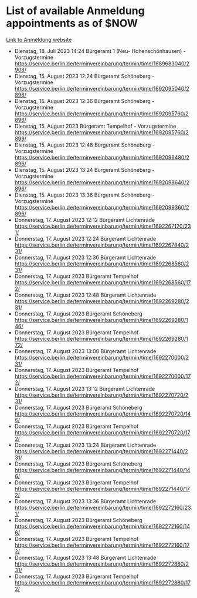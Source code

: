 # List of available Anmeldung appointments as of $NOW
[Link to Anmeldung website](https://service.berlin.de/terminvereinbarung/termin/tag.php?termin=1&anliegen[]=120686&dienstleisterlist=122210,122217,327316,122219,327312,122227,327314,122231,327346,122243,327348,122254,122252,329742,122260,329745,122262,329748,122271,327278,122273,327274,122277,327276,330436,122280,327294,122282,327290,122284,327292,122291,327270,122285,327266,122286,327264,122296,327268,150230,329760,122297,327286,122294,327284,122312,329763,122314,329775,122304,327330,122311,327334,122309,327332,317869,122281,327352,122279,329772,122283,122276,327324,122274,327326,122267,329766,122246,327318,122251,327320,122257,327322,122208,327298,122226,327300&herkunft=http%3A%2F%2Fservice.berlin.de%2Fdienstleistung%2F120686%2F)
- Dienstag, 18. Juli 2023 14:24 Bürgeramt 1 (Neu- Hohenschönhausen) - Vorzugstermine https://service.berlin.de/terminvereinbarung/termin/time/1689683040/2908/
- Dienstag, 15. August 2023 12:24 Bürgeramt Schöneberg - Vorzugstermine https://service.berlin.de/terminvereinbarung/termin/time/1692095040/2896/
- Dienstag, 15. August 2023 12:36 Bürgeramt Schöneberg - Vorzugstermine https://service.berlin.de/terminvereinbarung/termin/time/1692095760/2896/
- Dienstag, 15. August 2023  Bürgeramt Tempelhof - Vorzugstermine https://service.berlin.de/terminvereinbarung/termin/time/1692095760/2899/
- Dienstag, 15. August 2023 12:48 Bürgeramt Schöneberg - Vorzugstermine https://service.berlin.de/terminvereinbarung/termin/time/1692096480/2896/
- Dienstag, 15. August 2023 13:24 Bürgeramt Schöneberg - Vorzugstermine https://service.berlin.de/terminvereinbarung/termin/time/1692098640/2896/
- Dienstag, 15. August 2023 13:36 Bürgeramt Schöneberg - Vorzugstermine https://service.berlin.de/terminvereinbarung/termin/time/1692099360/2896/
- Donnerstag, 17. August 2023 12:12 Bürgeramt Lichtenrade https://service.berlin.de/terminvereinbarung/termin/time/1692267120/231/
- Donnerstag, 17. August 2023 12:24 Bürgeramt Lichtenrade https://service.berlin.de/terminvereinbarung/termin/time/1692267840/231/
- Donnerstag, 17. August 2023 12:36 Bürgeramt Lichtenrade https://service.berlin.de/terminvereinbarung/termin/time/1692268560/231/
- Donnerstag, 17. August 2023  Bürgeramt Tempelhof https://service.berlin.de/terminvereinbarung/termin/time/1692268560/172/
- Donnerstag, 17. August 2023 12:48 Bürgeramt Lichtenrade https://service.berlin.de/terminvereinbarung/termin/time/1692269280/231/
- Donnerstag, 17. August 2023  Bürgeramt Schöneberg https://service.berlin.de/terminvereinbarung/termin/time/1692269280/146/
- Donnerstag, 17. August 2023  Bürgeramt Tempelhof https://service.berlin.de/terminvereinbarung/termin/time/1692269280/172/
- Donnerstag, 17. August 2023 13:00 Bürgeramt Lichtenrade https://service.berlin.de/terminvereinbarung/termin/time/1692270000/231/
- Donnerstag, 17. August 2023  Bürgeramt Tempelhof https://service.berlin.de/terminvereinbarung/termin/time/1692270000/172/
- Donnerstag, 17. August 2023 13:12 Bürgeramt Lichtenrade https://service.berlin.de/terminvereinbarung/termin/time/1692270720/231/
- Donnerstag, 17. August 2023  Bürgeramt Schöneberg https://service.berlin.de/terminvereinbarung/termin/time/1692270720/146/
- Donnerstag, 17. August 2023  Bürgeramt Tempelhof https://service.berlin.de/terminvereinbarung/termin/time/1692270720/172/
- Donnerstag, 17. August 2023 13:24 Bürgeramt Lichtenrade https://service.berlin.de/terminvereinbarung/termin/time/1692271440/231/
- Donnerstag, 17. August 2023  Bürgeramt Schöneberg https://service.berlin.de/terminvereinbarung/termin/time/1692271440/146/
- Donnerstag, 17. August 2023  Bürgeramt Tempelhof https://service.berlin.de/terminvereinbarung/termin/time/1692271440/172/
- Donnerstag, 17. August 2023 13:36 Bürgeramt Lichtenrade https://service.berlin.de/terminvereinbarung/termin/time/1692272160/231/
- Donnerstag, 17. August 2023  Bürgeramt Schöneberg https://service.berlin.de/terminvereinbarung/termin/time/1692272160/146/
- Donnerstag, 17. August 2023  Bürgeramt Tempelhof https://service.berlin.de/terminvereinbarung/termin/time/1692272160/172/
- Donnerstag, 17. August 2023 13:48 Bürgeramt Lichtenrade https://service.berlin.de/terminvereinbarung/termin/time/1692272880/231/
- Donnerstag, 17. August 2023  Bürgeramt Tempelhof https://service.berlin.de/terminvereinbarung/termin/time/1692272880/172/
